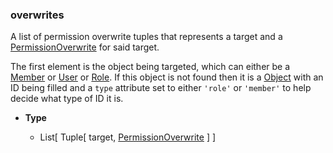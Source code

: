 ### overwrites [](https://discordpy.readthedocs.io/en/v1.7.3/api.html#discord.AuditLogDiff.overwrites)

A list of permission overwrite tuples that represents a target and a [PermissionOverwrite](discord/Data%20Classes/PermissionOverwrite/PermissionOverwrite) for said target.

The first element is the object being targeted, which can either be a [Member](discord/Discord%20Models/Member/member) or [User](discord/Discord%20Models/User/User) or [Role](discord/Discord%20Models/Role/Role). If this object is not found then it is a [Object](discord/Data%20Classes/Object/Object) with an ID being filled and a `type` attribute set to either `'role'` or `'member'` to help decide what type of ID it is.

- **Type**

	- List\[ Tuple\[ target, [PermissionOverwrite](discord/Data%20Classes/PermissionOverwrite/PermissionOverwrite) ] ]


